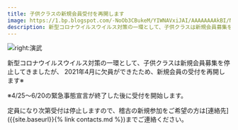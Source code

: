 ```yaml
---
title: 子供クラスの新規会員受付を再開します
image: https://1.bp.blogspot.com/-NoOb3CBukeM/YIWNAVxiJAI/AAAAAAAAkBI/N2MzgLQ0ve8bQCtXW9ydo7Z8VkHaSPLbwCLcBGAsYHQ/s320/application_open.jpg
description: 新型コロナウイルスウイルス対策の一環として、子供クラスは新規会員募集を停止してきましたが、2021年4月に欠員ができたため、新規会員の受付を再開します
---
```


![right:演武](https://1.bp.blogspot.com/-NoOb3CBukeM/YIWNAVxiJAI/AAAAAAAAkBI/N2MzgLQ0ve8bQCtXW9ydo7Z8VkHaSPLbwCLcBGAsYHQ/s320/application_open.jpg)

新型コロナウイルスウイルス対策の一環として、子供クラスは新規会員募集を停止してきましたが、
2021年4月に欠員ができたため、新規会員の受付を再開します※

※4/25～6/20の緊急事態宣言が終了した後に受付を開始します。

定員になり次第受付は停止しますので、稽古の新規参加をご希望の方は[連絡先]({{site.baseurl}}{% link contacts.md %})までご連絡ください。
